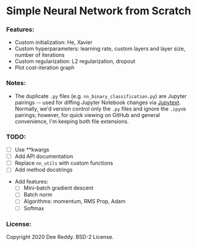 # Simple Neural Network from Scratch

### Features:
- Custom initialization: He, Xavier
- Custom hyperparameters: learning rate, custom layers and layer size, number of iterations
- Custom regularization: L2 regularization, dropout
- Plot cost-iteration graph

### Notes:
- The duplicate `.py` files (e.g. `nn_binary_classification.py`) are Jupyter pairings -- used for diffing Jupyter Notebook changes via [Jupytext](https://github.com/mwouts/jupytext). Normally, we'd version control only the `.py` files and ignore the `.ipynb` pairings; however, for quick viewing on GitHub and general convenience, I'm keeping both file extensions.

### TODO:
- [ ] Use **kwargs
- [ ] Add API documentation
- [ ] Replace `nn_utils` with custom functions
- [ ] Add method docstrings
- Add features:
    - [ ] Mini-batch gradient descent
    - [ ] Batch norm
    - [ ] Algorithms: momentum, RMS Prop, Adam
    - [ ] Softmax

### License:
Copyright 2020 Dee Reddy. BSD-2 License.
